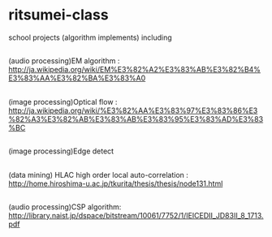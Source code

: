 ritsumei-class
==============

school projects (algorithm implements) including 
##
(audio processing)EM algorithm : http://ja.wikipedia.org/wiki/EM%E3%82%A2%E3%83%AB%E3%82%B4%E3%83%AA%E3%82%BA%E3%83%A0 
##
(image processing)Optical flow : http://ja.wikipedia.org/wiki/%E3%82%AA%E3%83%97%E3%83%86%E3%82%A3%E3%82%AB%E3%83%AB%E3%83%95%E3%83%AD%E3%83%BC 
##
(image processing)Edge detect 
##
(data mining) HLAC high order local auto-correlation : http://home.hiroshima-u.ac.jp/tkurita/thesis/thesis/node131.html 
##
(audio processing)CSP algorithm: http://library.naist.jp/dspace/bitstream/10061/7752/1/IEICEDII_JD83II_8_1713.pdf 
##
